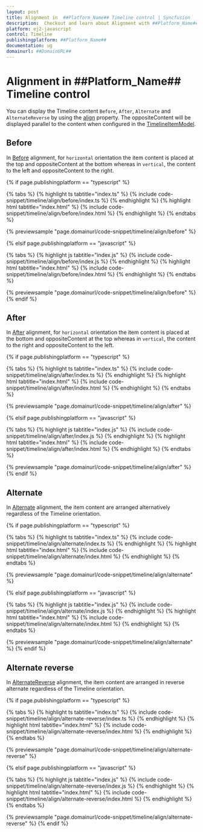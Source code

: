 ```yaml
---
layout: post
title: Alignment in  ##Platform_Name## Timeline control | Syncfusion
description:  Checkout and learn about Alignment with ##Platform_Name## Timeline control of Syncfusion Essential JS 2 and more.
platform: ej2-javascript
control: Timeline
publishingplatform: ##Platform_Name##
documentation: ug
domainurl: ##DomainURL##
---
```


# Alignment in ##Platform_Name## Timeline control

You can display the Timeline content `Before`, `After`, `Alternate` and `AlternateReverse` by using the [align](../api/timeline#align) property. The oppositeContent will be displayed parallel to the content when configured in the [TimelineItemModel](../api/timeline/timelineItemModel).

## Before

In [Before](../api/timeline/timelineAlign) alignment, for `horizontal` orientation the item content is placed at the top and oppositeContent at the bottom whereas in `vertical`, the content to the left and oppositeContent to the right.

{% if page.publishingplatform == "typescript" %}

 {% tabs %}
{% highlight ts tabtitle="index.ts" %}
{% include code-snippet/timeline/align/before/index.ts %}
{% endhighlight %}
{% highlight html tabtitle="index.html" %}
{% include code-snippet/timeline/align/before/index.html %}
{% endhighlight %}
{% endtabs %}

{% previewsample "page.domainurl/code-snippet/timeline/align/before" %}

{% elsif page.publishingplatform == "javascript" %}

{% tabs %}
{% highlight js tabtitle="index.js" %}
{% include code-snippet/timeline/align/before/index.js %}
{% endhighlight %}
{% highlight html tabtitle="index.html" %}
{% include code-snippet/timeline/align/before/index.html %}
{% endhighlight %}
{% endtabs %}

{% previewsample "page.domainurl/code-snippet/timeline/align/before" %}
{% endif %}

## After

In [After](../api/timeline/timelineAlign) alignment, for `horizontal` orientation the item content is placed at the bottom and oppositeContent at the top whereas in `vertical`, the content to the right and oppositeContent to the left.

{% if page.publishingplatform == "typescript" %}

 {% tabs %}
{% highlight ts tabtitle="index.ts" %}
{% include code-snippet/timeline/align/after/index.ts %}
{% endhighlight %}
{% highlight html tabtitle="index.html" %}
{% include code-snippet/timeline/align/after/index.html %}
{% endhighlight %}
{% endtabs %}

{% previewsample "page.domainurl/code-snippet/timeline/align/after" %}

{% elsif page.publishingplatform == "javascript" %}

{% tabs %}
{% highlight js tabtitle="index.js" %}
{% include code-snippet/timeline/align/after/index.js %}
{% endhighlight %}
{% highlight html tabtitle="index.html" %}
{% include code-snippet/timeline/align/after/index.html %}
{% endhighlight %}
{% endtabs %}

{% previewsample "page.domainurl/code-snippet/timeline/align/after" %}
{% endif %}

## Alternate

In [Alternate](../api/timeline/timelineAlign) alignment, the item content are arranged alternatively regardless of the Timeline orientation.

{% if page.publishingplatform == "typescript" %}

 {% tabs %}
{% highlight ts tabtitle="index.ts" %}
{% include code-snippet/timeline/align/alternate/index.ts %}
{% endhighlight %}
{% highlight html tabtitle="index.html" %}
{% include code-snippet/timeline/align/alternate/index.html %}
{% endhighlight %}
{% endtabs %}

{% previewsample "page.domainurl/code-snippet/timeline/align/alternate" %}

{% elsif page.publishingplatform == "javascript" %}

{% tabs %}
{% highlight js tabtitle="index.js" %}
{% include code-snippet/timeline/align/alternate/index.js %}
{% endhighlight %}
{% highlight html tabtitle="index.html" %}
{% include code-snippet/timeline/align/alternate/index.html %}
{% endhighlight %}
{% endtabs %}

{% previewsample "page.domainurl/code-snippet/timeline/align/alternate" %}
{% endif %}

## Alternate reverse

In [AlternateReverse](../api/timeline/timelineAlign) alignment, the item content are arranged in reverse alternate regardless of the Timeline orientation.

{% if page.publishingplatform == "typescript" %}

 {% tabs %}
{% highlight ts tabtitle="index.ts" %}
{% include code-snippet/timeline/align/alternate-reverse/index.ts %}
{% endhighlight %}
{% highlight html tabtitle="index.html" %}
{% include code-snippet/timeline/align/alternate-reverse/index.html %}
{% endhighlight %}
{% endtabs %}

{% previewsample "page.domainurl/code-snippet/timeline/align/alternate-reverse" %}

{% elsif page.publishingplatform == "javascript" %}

{% tabs %}
{% highlight js tabtitle="index.js" %}
{% include code-snippet/timeline/align/alternate-reverse/index.js %}
{% endhighlight %}
{% highlight html tabtitle="index.html" %}
{% include code-snippet/timeline/align/alternate-reverse/index.html %}
{% endhighlight %}
{% endtabs %}

{% previewsample "page.domainurl/code-snippet/timeline/align/alternate-reverse" %}
{% endif %}
